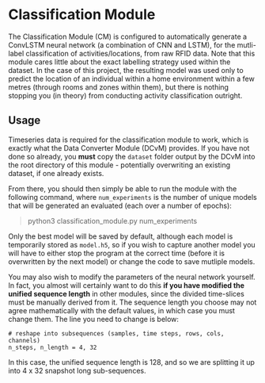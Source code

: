 # Classification Module

The Classification Module (CM) is configured to automatically generate a ConvLSTM neural network (a combination of CNN and LSTM), for the mutli-label classification of activities/locations, from raw RFID data. Note that this module cares little about the exact labelling strategy used within the dataset. In the case of this project, the resulting model was used only to predict the location of an individual within a home environment within a few metres (through rooms and zones within them), but there is nothing stopping you (in theory) from conducting activity classification outright.

## Usage

Timeseries data is required for the classification module to work, which is exactly what the Data Converter Module (DCvM) provides. If you have not done so already, you **must** copy the `dataset` folder output by the DCvM into the root directory of this module - potentially overwriting an existing dataset, if one already exists.

From there, you should then simply be able to run the module with the following command, where `num_experiments` is the number of unique models that will be generated an evaluated (each over a number of epochs):

> python3 classification_module.py num_experiments

Only the best model will be saved by default, although each model is temporarily stored as `model.h5`, so if you wish to capture another model you will have to either stop the program at the correct time (before it is overwritten by the next model) or change the code to save mutliple models.

You may also wish to modify the parameters of the neural network yourself. In fact, you almost will certainly want to do this **if you have modified the unified sequence length** in other modules, since the divided time-slices must be manually derived from it. The sequence length you choose may not agree mathematically with the default values, in which case you must change them. The line you need to change is below:

```
# reshape into subsequences (samples, time steps, rows, cols, channels)
n_steps, n_length = 4, 32
```

In this case, the unified sequence length is 128, and so we are splitting it up into 4 x 32 snapshot long sub-sequences.
